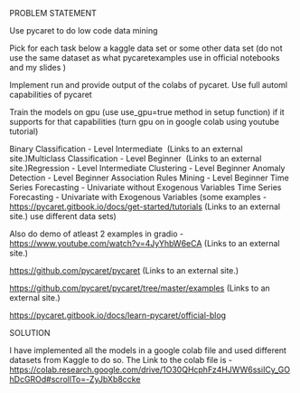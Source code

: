 PROBLEM STATEMENT 

Use pycaret to do low code data mining 

 

Pick for each task below a kaggle data set or some other data set (do not use the same dataset as what pycaretexamples use in official notebooks and my slides )

Implement run and provide output of the colabs of pycaret. Use full automl capabilities of pycaret

 

Train the models on gpu (use use_gpu=true method in setup function) if it supports for that capabilities (turn gpu on in google colab using youtube tutorial)

 

 

Binary Classification - Level Intermediate
​ (Links to an external site.)Multiclass Classification - Level Beginner
​ (Links to an external site.)Regression - Level Intermediate
Clustering - Level Beginner
Anomaly Detection - Level Beginner
Association Rules Mining - Level Beginner
Time Series Forecasting - Univariate without Exogenous Variables
Time Series Forecasting - Univariate with Exogenous Variables
(some examples - https://pycaret.gitbook.io/docs/get-started/tutorials (Links to an external site.) use different data sets)

Also do demo of atleast 2 examples in gradio -
https://www.youtube.com/watch?v=4JyYhbW6eCA (Links to an external site.)


 

https://github.com/pycaret/pycaret (Links to an external site.)

 

https://github.com/pycaret/pycaret/tree/master/examples (Links to an external site.)

 
https://pycaret.gitbook.io/docs/learn-pycaret/official-blog



SOLUTION

I have implemented all the models in a google colab file and used different datasets from Kaggle to do so.
The Link to the colab file is - https://colab.research.google.com/drive/1O30QHcphFz4HJWW6ssiICy_GOhDcGROd#scrollTo=-ZyJbXb8ccke
